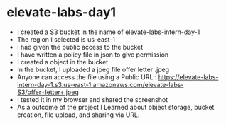 # elevate-labs-day1
* I created a S3 bucket in the name of elevate-labs-intern-day-1
* The region I selected is us-east-1
* i had given the public access to the bucket
* I have written a policy file in json to give permission 
* I created a object in the bucket
* In the bucket, I uploaded a jpeg file offer letter .jpeg
* Anyone can access the file using a Public URL : https://elevate-labs-intern-day-1.s3.us-east-1.amazonaws.com/elevate-labs-S3/offer+letter+.jpeg
* I tested it in my browser and shared the screenshot
* As a outcome of the project I Learned about object storage, bucket creation, file upload, and sharing via URL.
